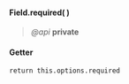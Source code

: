 #### Field.required(  ) 
> *@api* **private**  


<div class="code-header"> <h4>Getter</h4></div><pre class=" language-javascript"><code class="language-javascript">return this.options.required
</code></pre>

<div class="code-header addGitHubLink" data-file="lib/field.js#L207"> &nbsp;</div><pre class=" language-javascript hideCode api"></pre> 
